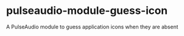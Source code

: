 # pulseaudio-module-guess-icon
A PulseAudio module to guess application icons when they are absent

